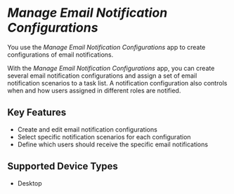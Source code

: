 <!-- loio6f4c0b4e87e14fe4abc71e3bc1948d71 -->

# *Manage Email Notification Configurations*

You use the *Manage Email Notification Configurations* app to create configurations of email notifications.



With the *Manage Email Notification Configurations* app, you can create several email notification configurations and assign a set of email notification scenarios to a task list. A notification configuration also controls when and how users assigned in different roles are notified.



<a name="loio6f4c0b4e87e14fe4abc71e3bc1948d71__section_usc_dds_nzb"/>

## Key Features



-   Create and edit email notification configurations
-   Select specific notification scenarios for each configuration
-   Define which users should receive the specific email notifications



<a name="loio6f4c0b4e87e14fe4abc71e3bc1948d71__section_twk_bjs_nzb"/>

## Supported Device Types

-   Desktop


